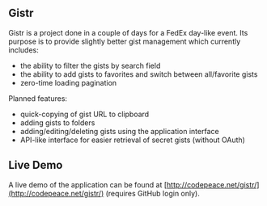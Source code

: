 ## Gistr

Gistr is a project done in a couple of days for a FedEx day-like event.
Its purpose is to provide slightly better gist management which currently includes:

* the ability to filter the gists by search field
* the ability to add gists to favorites and switch between all/favorite gists
* zero-time loading pagination

Planned features:

* quick-copying of gist URL to clipboard
* adding gists to folders
* adding/editing/deleting gists using the application interface
* API-like interface for easier retrieval of secret gists (without OAuth)


## Live Demo

A live demo of the application can be found at [http://codepeace.net/gistr/](http://codepeace.net/gistr/) (requires GitHub login only).